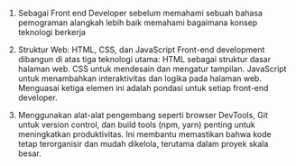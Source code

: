 1. Sebagai Front end Developer sebelum memahami sebuah bahasa pemograman alangkah lebih baik memahami bagaimana konsep teknologi berkerja 

2. Struktur Web: HTML, CSS, dan JavaScript
Front-end development dibangun di atas tiga teknologi utama:
HTML sebagai struktur dasar halaman web.
CSS untuk mendesain dan mengatur tampilan.
JavaScript untuk menambahkan interaktivitas dan logika pada halaman web. Menguasai ketiga elemen ini adalah pondasi untuk setiap front-end developer.

3. Menggunakan alat-alat pengembang seperti browser DevTools, Git untuk version control, dan build tools (npm, yarn) penting untuk meningkatkan produktivitas. Ini membantu memastikan bahwa kode tetap terorganisir dan mudah dikelola, terutama dalam proyek skala besar.
